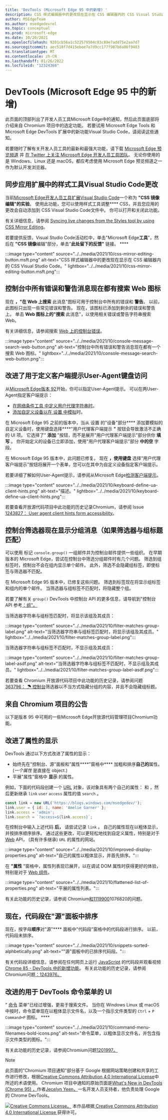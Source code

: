 ```yaml
---
title: 'DevTools (Microsoft Edge 95 中的新增) '
description: CSS 样式编辑器中的更改现在显示在 CSS 编辑器内的 CSS Visual Studio Code。  所有控制台错误和警告现在都有一个搜索 Web 图标。  改进了用于定义客户端提示User-Agent键盘访问。  改进了对控制台中分组邮件的筛选。
author: MSEdgeTeam
ms.author: msedgedevrel
ms.topic: conceptual
ms.prod: microsoft-edge
ms.date: 10/20/2021
ms.openlocfilehash: 9201cb56a1c522579504c83c89e7add75e2aa7d7
ms.sourcegitcommit: aec518f7d415ebee7a7d9cc177f987b8a86f9483
ms.translationtype: MT
ms.contentlocale: zh-CN
ms.lasthandoff: 01/26/2022
ms.locfileid: "12324368"
---
```

# <a name="whats-new-in-devtools-microsoft-edge-95"></a>DevTools (Microsoft Edge 95 中的新增) 

此页面的顶部列出了开发人员工具Microsoft Edge中的通知，然后此页面底部将介绍来自 Chromium 项目中的选定功能。  若要试用 Microsoft Edge Tools 和 Microsoft Edge DevTools 扩展中的新功能Visual Studio Code，请阅读这些通知。

若要随时了解有关开发人员工具的最新和最强大功能，请下载 [Microsoft Edge 预览频道](https://www.microsoftedgeinsider.com/download) 并 [在 Twitter 上关注 Microsoft Edge 开发人员工具团队](https://twitter.com/EdgeDevTools)。  无论你使用的是 Windows、Linux 还是 macOS，都应考虑使用 Microsoft Edge 预览频道之一作为默认开发浏览器。


<!-- ====================================================================== -->
## <a name="sync-live-changes-from-the-styles-tool-in-the-visual-studio-code-extension"></a>同步应用扩展中的样式工具Visual Studio Code更改

<!-- Title: CSS Mirror Editing in Visual Studio Code -->
<!-- Subtitle: Changes in the CSS Styles editor now show up in your CSS files inside Visual Studio Code. -->

当前[Microsoft Edge开发人员工具扩展Visual Studio Code](https://marketplace.visualstudio.com/items?itemName=ms-edgedevtools.vscode-edge-devtools)一个称为 **"CSS 镜像编辑"的实验**。  使用此功能，您可以使用样式工具调整**** CSS，并且您应用的更改会自动添加到 CSS Visual Studio Code文件中。  你可以打开和关闭此功能。

有关详细信息，请参阅 [Syncing live changes from the Styles tool by using CSS Mirror Editing](../../../../visual-studio-code/microsoft-edge-devtools-extension.md#syncing-live-changes-from-the-styles-tool-by-using-css-mirror-editing)。

若要提供反馈，Visual Studio Code活动栏中，单击"Microsoft Edge**工具**"，然后在 **"CSS 镜像**编辑"部分，单击"**此处留下的反馈"** 链接。 ****

:::image type="content" source="../../media/2021/10/css-mirror-editing-button.msft.png" alt-text="CSS 样式编辑器中的更改现在显示在 CSS 编辑器内的 CSS Visual Studio Code。" lightbox="../../media/2021/10/css-mirror-editing-button.msft.png":::


<!-- ====================================================================== -->
## <a name="all-error-and-warning-messages-in-the-console-now-have-a-search-web-icon"></a>控制台中所有错误和警告消息现在都有搜索 Web 图标

<!-- Title: All console errors and warnings now have a Search Web icon -->
<!-- Subtitle: You can now search for any of your console errors and warnings right from DevTools. -->

现在 **，"在 Web 上搜索** 此消息"图标可用于控制台中所有的错误和 **警告**。  以前，此图标只出现一些常见错误和警告。  现在，该图标已添加到剩余的错误和警告上。  单击 **Web 图标上的"搜索** 此消息"，以使用相关错误或警告字符串搜索 Web。

有关详细信息，请参阅搜索 [Web 上的控制台错误](../09/devtools.md#search-for-console-errors-on-the-web)。

:::image type="content" source="../../media/2021/10/console-message-search-web-button.png" alt-text="控制台中所有错误和警告消息现在都有一个搜索 Web 图标。" lightbox="../../media/2021/10/console-message-search-web-button.png":::


<!-- ====================================================================== -->
## <a name="improved-keyboard-access-for-defining-user-agent-client-hints"></a>改进了用于定义客户端提示User-Agent键盘访问

<!-- Title: Improved keyboard access when navigating to User agent client hints in Settings -->
<!-- Subtitle: When adding a custom device to emulate in DevTools, you can now expand the User agent client hints section more easily. -->

从[Microsoft Edge版本 92](../05/devtools.md#user-agent-client-hints-for-devices-in-the-network-conditions-tab)开始，你可以指定User-Agent提示。  可以在两User-Agent指定客户端提示：

*  [在网络条件工具 中定义用户代理字符串时](../../../device-mode/override-user-agent.md)。
*  [添加自定义设备以在 设置 中模拟](../../../device-mode/index.md#add-a-custom-mobile-device)时。

在 Microsoft Edge 95 之前的版本中，当从 设置 的"设备"部分**** 添加要模拟的自定义设备时，使用键盘选择****"用户代理客户端提示 **"** 按钮会导致激活不正确的 UI 项。  它选择了" **添加** "按钮，而不是展开"用户代理客户端提示"部分供你 **填写** 。  你开始定义的设备已立即添加，使用"用户代理客户端提示"部分 **中的空** 字段。

在 Microsoft Edge 95 版本中，此问题已修复。  现在 **，使用键盘** 选择"用户代理客户端提示"按钮将展开一个表单，您可以在其中为自定义设备指定客户端提示。

若要详细了解如何User-Agent提示，请参阅从Microsoft Edge[检测客户端提示](../../../../web-platform/user-agent-guidance.md#user-agent-client-hints)。

:::image type="content" source="../../media/2021/10/keyboard-define-ua-client-hints.png" alt-text="描述。" lightbox="../../media/2021/10/keyboard-define-ua-client-hints.png":::

若要查看开放源代码项目中此功能的历史记录Chromium，请参阅 Issue [1243827： User agent client hints form accessibility](https://bugs.chromium.org/p/chromium/issues/detail?id=1243827)。


<!-- ====================================================================== -->
## <a name="console-filters-now-display-grouped-messages-if-the-filter-matches-the-group-title"></a>控制台筛选器现在显示分组消息（如果筛选器与组标题匹配）

<!-- Title: Improved filtering for grouped messages in the Console -->
<!-- Subtitle: Filters in the Console is now more intuitive, displaying grouped messages only when the filter matches the group label. -->

可以使用 标记 `console.group()` 一组邮件并为控制台邮件提供一些组织。  在早期版本的 Microsoft Edge，尝试在控制台中筛选分组邮件时有几个问题。  筛选到组标签时，控制台不会在组内显示单个邮件。  此外，筛选不会隐藏组标签，即使标签与筛选器不匹配。

在 Microsoft Edge 95 版本中，已修复这些问题。  筛选到标签现在将显示组标签和组内的单个邮件。  当筛选器与组标签不匹配时，将隐藏整个组。

若要了解有关 `group()` DevTools 中控制台 API 的更多信息，请导航到"控制台 API 参考[：组"。](../../../../devtools-guide-chromium/console/api.md#group)

当筛选器字符串与组标签匹配时，将显示该组及其成员：

:::image type="content" source="../../media/2021/10/filter-matches-group-label.png" alt-text="当筛选器字符串与组标签匹配时，将显示该组及其成员。" lightbox="../../media/2021/10/filter-matches-group-label.png":::

当筛选器字符串与组标签不匹配时，不显示组及其成员：

:::image type="content" source="../../media/2021/10/filter-matches-group-label-asdf.png" alt-text="当筛选器字符串与组标签不匹配时，不显示组及其成员。" lightbox="../../media/2021/10/filter-matches-group-label-asdf.png":::

若要查看 Chromium 开放源代码项目中此功能的历史记录，请参阅问题[363796： ☂ 控制台](https://bugs.chromium.org/p/chromium/issues/detail?id=363796)筛选器以不当方式隐藏分组的内容，并且不会隐藏组标题。


<!-- ====================================================================== -->
## <a name="announcements-from-the-chromium-project"></a>来自 Chromium 项目的公告

以下是版本 95 中可用的一些Microsoft Edge开放源代码管理项目Chromium功能。


<!-- ====================================================================== -->
## <a name="improved-the-display-of-properties"></a>改进了属性的显示

<!-- Chromium What's New entry: [Improved the display of properties](https://developer.chrome.com/blog/new-in-devtools-95/#properties) at _What's New In DevTools (Chrome 95)_. -->

DevTools 通过以下方式改进了属性的显示：
*  始终先在"控制台、源"面板和"属性****"窗格中**** 加粗和排序**自己的**属性。   (_一个属性_ 是直接在 object.) 
*  平展"属性"窗格中 **显示** 的属性。

例如，下面的代码段创建一个 [URL](https://developer.mozilla.org/docs/Web/API/URL) 对象，该对象具有两个自己的属性： 和 ，然后更新继承 `link` `user` `access` 属性的值 `search` 。

```javascript
const link = new URL('https://blogs.windows.com/msedgedev/');
link.user = { id: 1, name: 'Amelie Garner' };
link.access = 'admin';
link.search = `?access=${link.access}`;
```

在控制台中输入上述代码 **后，** 请尝试记录 `link` 。  自己的属性现在以粗体显示，并按排序顺序排序。  通过这些更改，可以更轻松地找到自定义属性，特别是对于 [Web](https://developer.mozilla.org/en-US/docs/Web/API) API， (具有许多继承) `URL` 的属性的网站。

:::image type="content" source="../../media/2021/10/improved-display-properties.png" alt-text="自己的属性以粗体显示，并首先排序。":::

在 **"属性** "窗格中，属性列表现已展开，以在调试 DOM 属性时获得更好的体验，特别是对于 [Web 组件](https://www.webcomponents.org/introduction)。

:::image type="content" source="../../media/2021/10/flattened-list-of-properties.png" alt-text="平展的属性列表。":::

有关此功能的历史记录，请参阅 Chromium[和](https://crbug.com/1076820)[1119900](https://crbug.com/1119900)1076820的问题。


<!-- ====================================================================== -->
## <a name="snippets-are-now-sorted-in-the-sources-panel"></a>现在，代码段在"源"面板中排序

<!-- Chromium What's New entry: [Sort snippets in the Sources panel](https://developer.chrome.com/blog/new-in-devtools-95/#snippets) at _What's New In DevTools (Chrome 95)_. -->

现在，按字母**顺序**对"源"**** 面板中"代码段"窗格中的代码段进行排序。  以前，代码段未排序。

:::image type="content" source="../../media/2021/10/snippets-sorted-alphbetically.png" alt-text="&quot;源&quot;面板中的已排序代码段。":::

有关代码段详细信息，请参阅在任何网页上运行 [JavaScript](../../../javascript/snippets.md) 的代码段并观看视频 [Chrome 85 - DevTools 中的新增功能](https://youtu.be/NOal2gTzftI?t=176)。  有关此功能的历史记录，请参阅Chromium问题[：1243976。](https://crbug.com/1243976)


<!-- ====================================================================== -->
## <a name="improved-ui-for-devtools-command-menu"></a>改进的用于 DevTools 命令菜单的 UI

<!-- Chromium What's New entry: [Improved UI for DevTools command menu](https://developer.chrome.com/blog/new-in-devtools-95/#command-menu) at _What's New In DevTools (Chrome 95)_. -->

" [命令](../../../command-menu/index.md) 菜单"已经过增强，更易于搜索文件。  当你在 Windows Linux 或 macOS 中按时，命令菜单现在以粗体显示文件名，以及一个指示文件类型的 `Ctrl` + `P` `Command+P` 图标。 ****

:::image type="content" source="../../media/2021/10/command-menu-filenames-bold-icons.png" alt-text="命令菜单，以粗体显示文件名，并包含指示文件类型的图标。":::

有关此功能的历史记录，请参阅Chromium问题[1201997。](https://crbug.com/1201997) 


<!-- ====================================================================== -->
> [!NOTE]
> 此页面的"Chromium 项目通知"部分基于 Google 根据网站策略创建和共享的工作进行修改，根据[Creative Commons Attribution 4.0 International License](https://creativecommons.org/licenses/by/4.0)中所述的术语使用。 [](https://developers.google.com/terms/site-policies)  Chromium 项目中通知的原始页面是[What's New in DevTools (Chrome 95) ，](https://developer.chrome.com/blog/new-in-devtools-95)作者[Jecelyn Yeen，](https://developers.google.com/web/resources/contributors#jecelynyeen)一名开发人员支持者，他负责处理 Google 的 Chrome DevTools。

[![Creative Commons License。](https://i.creativecommons.org/l/by/4.0/88x31.png)](https://creativecommons.org/licenses/by/4.0)
本作品根据[ Creative Commons Attribution 4.0 International License ](https://creativecommons.org/licenses/by/4.0)获得许可。
